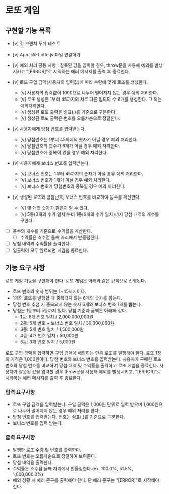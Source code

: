 # 로또 게임

## 구현할 기능 목록

- [v] 깃 브랜치 푸쉬 테스트
- [v] App.js와 Lotto.js 파일 연결하기

- [v] 예외 처리 공통 사항 : 잘못된 값을 입력할 경우, throw문을 사용해 예외를 발생시키고 "[ERROR]"로 시작하는 에러 메시지를 출력 후 종료한다.

- [v] 로또 구입 금액(사용자의 입력값)에 따라 수량에 맞게 로또를 생성한다.
  - [v] 사용자의 입력값이 1000으로 나누어 떨어지지 않는 경우 예외 처리한다.
  - [v] 로또 생성은 1부터 45까지의 서로 다른 임의의 수 6개를 생성한다. 그 외는 예외처리한다.
  - [v] 생성된 로또 출력은 쉼표(,)를 기준으로 구분한다.
  - [v] 생성된 로또 출력은 번호를 오름차순으로 정렬한다.

- [v] 사용자에게 당첨 번호를 입력받는다.
  - [v] 당첨번호는 1부터 45까지의 숫자가 아닐 경우 예외 처리한다.
  - [v] 당첨번호의 갯수가 6개가 아닐 경우 예외 처리한다.
  - [v] 당첨번호에 중복이 있을 경우 예외 처리한다.

- [v] 사용자에게 보너스 번호를 입력받는다.
  - [v] 보너스 번호는 1부터 45까지의 숫자가 아닐 경우 예외 처리한다.
  - [v] 보너스 번호가 1개가 아닐 경우 예외 처리한다.
  - [v] 보너스 번호가 당첨번호와 중복일 경우 예외 처리한다.

- [v] 생성된 로또와 당첨번호, 보너스 번호를 비교하여 등수를 계산한다.
  - [v] 몇 개의 숫자가 같은지 알 수 있다.
  - [v] 5등(3개의 수가 일치)부터 1등(6개의 수가 일치)까지 당첨 내역의 개수를 구한다.

- [ ] 등수의 개수를 기준으로 수익률을 계산한다.
  - [ ] 수익률은 소수점 둘째 자리에서 반올림한다.

- [ ] 당첨 내역과 수익률을 출력한다.
- [ ] 입출력이 모두 완료되면 게임을 종료한다. 

## 기능 요구 사항
로또 게임 기능을 구현해야 한다.
로또 게임은 아래와 같은 규칙으로 진행된다.

- 로또 번호의 숫자 범위는 1~45까지이다.
- 1개의 로또를 발행할 때 중복되지 않는 6개의 숫자를 뽑는다.
- 당첨 번호 추첨 시 중복되지 않는 숫자 6개와 보너스 번호 1개를 뽑는다.
- 당첨은 1등부터 5등까지 있다. 당첨 기준과 금액은 아래와 같다.
  - 1등: 6개 번호 일치 / 2,000,000,000원
  - 2등: 5개 번호 + 보너스 번호 일치 /  30,000,000원
  - 3등: 5개 번호 일치 / 1,500,000원
  - 4등: 4개 번호 일치 / 50,000원
  - 5등: 3개 번호 일치 / 5,000원

로또 구입 금액을 입력하면 구입 금액에 해당하는 만큼 로또를 발행해야 한다.
로또 1장의 가격은 1,000원이다.
당첨 번호와 보너스 번호를 입력받는다.
사용자가 구매한 로또 번호와 당첨 번호를 비교하여 당첨 내역 및 수익률을 출력하고 로또 게임을 종료한다.
사용자가 잘못된 값을 입력할 경우 throw문을 사용해 예외를 발생시키고, "[ERROR]"로 시작하는
에러 메시지를 출력 후 종료한다.

### 입력 요구사항

- 로또 구입 금액을 입력받는다. 구입 금액은 1,000원 단위로 입력 받으며 1,000원으로 나누어 떨어지지 않는 경우 예외 처리를 한다.
- 당첨 번호를 입력받는다. 번호는 쉼표(,)를 기준으로 구분한다.
- 보너스 번호를 입력 받는다.

### 출력 요구사항

- 발행한 로또 수량 및 번호를 출력한다.
- 로또 번호는 오름차순으로 정렬하여 보여준다.
- 당첨 내역을 출력한다.
- 수익률은 소수점 둘째 자리에서 반올림한다.(ex. 100.0%, 51.5%, 1,000,000.0%)
- 예외 상황 시 에러 문구를 출력해야 한다. 단 에러 문구는 "[ERROR]"로 시작해야 한다.
